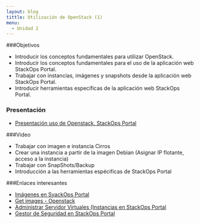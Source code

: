 ```yaml
---
layout: blog
tittle: Utilización de OpenStack (1)
menu:
  - Unidad 2
---
```

###Objetivos

* Introducir los conceptos fundamentales para utilizar OpenStack.
* Introducir los conceptos fundamentales para el uso de la aplicación web StackOps Portal.
* Trabajar con instancias, imágenes y snapshots desde la aplicación web StackOps Portal.
* Introducir herramientas específicas de la aplicación web StackOps Portal.

### Presentación

* [Presentación uso de Openstack. StackOps Portal](presentacion)

###Video

* Trabajar con imagen e instancia Cirros
* Crear una instancia a partir de la imagen Debian (Asignar IP flotante, acceso a la instancia)
* Trabajar con SnapShots/Backup
* Introducción a las herramientas espécificas de StackOps Portal


###Enlaces interesantes

* [Imágenes en SyackOps Portal]()
* [Get images - Openstack](http://docs.openstack.org/image-guide/content/ch_obtaining_images.html)
* [Administrar Servidor Virtuales (Instancias en StackOps Portal](https://docs.stackops.net/virtual-servers-plugin-es.html)
* [Gestor de Seguridad en StackOps Portal](https://docs.stackops.net/security-plugin-es.html)

